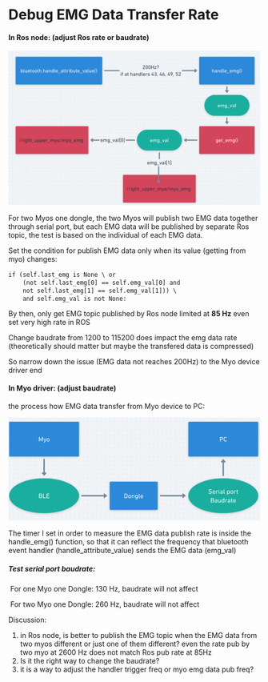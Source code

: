 # Debug EMG Data Transfer Rate

#### In Ros node: (adjust Ros rate or baudrate)

![emg_val](emg_val.png)

For two Myos one dongle,  the two Myos will publish two EMG data together through serial port, but each EMG data will be published by separate Ros topic, the test is based on the individual of each EMG data.

Set the condition for publish EMG data only when its value (getting from myo) changes:

```
if (self.last_emg is None \ or 
	(not self.last_emg[0] == self.emg_val[0] and 
	not self.last_emg[1] == self.emg_val[1])) \
	and self.emg_val is not None:
```

By then, only get EMG topic published by Ros node limited at **85 Hz** even set very high rate in ROS

Change baudrate from 1200 to 115200 does impact the emg data rate (theoretically should matter but maybe the transfered data is compressed)

So narrow down the issue (EMG data not reaches 200Hz) to the Myo device driver end 

#### In Myo driver: (adjust baudrate)

the process how EMG data transfer from Myo device to PC:

![myodriver](myodriver.png)

The timer I set in order to measure the EMG data publish rate is inside the handle_emg() function, so that it can reflect the frequency that bluetooth event handler (handle_attribute_value)  sends the EMG data (emg_val) 

##### Test serial port baudrate:

​	For one Myo one Dongle: 130 Hz, baudrate will not affect

​	For two Myo one Dongle: 260 Hz, baudrate will not affect



Discussion:

1. in Ros node, is better to publish the EMG topic when the EMG data from two myos different or just one of them different?  even the rate pub by two myo at 2600 Hz does not match Ros pub rate at 85Hz
2. Is it the right way to change the baudrate?
3. it is a way to adjust the handler trigger freq or myo emg data pub freq?

